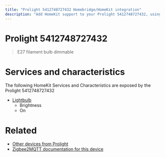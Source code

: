 ```yaml
---
title: "Prolight 5412748727432 Homebridge/HomeKit integration"
description: "Add HomeKit support to your Prolight 5412748727432, using Homebridge, Zigbee2MQTT and homebridge-z2m."
---
```

<!---
This file has been GENERATED using src/docgen/docgen.ts
DO NOT EDIT THIS FILE MANUALLY!
-->
# Prolight 5412748727432
> E27 filament bulb dimmable


# Services and characteristics
The following HomeKit Services and Characteristics are exposed by
the Prolight 5412748727432

* [Lightbulb](../../light.md)
  * Brightness
  * On


# Related
* [Other devices from Prolight](../index.md#prolight)
* [Zigbee2MQTT documentation for this device](https://www.zigbee2mqtt.io/devices/5412748727432.html)